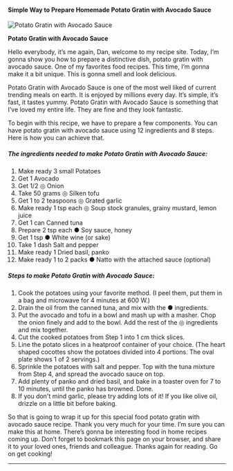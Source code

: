             

#### Simple Way to Prepare Homemade Potato Gratin with Avocado Sauce

![Potato Gratin with Avocado Sauce](https://img-global.cpcdn.com/recipes/4732191748653056/751x532cq70/potato-gratin-with-avocado-sauce-recipe-main-photo.jpg)

**Potato Gratin with Avocado Sauce**

Hello everybody, it’s me again, Dan, welcome to my recipe site. Today, I’m gonna show you how to prepare a distinctive dish, potato gratin with avocado sauce. One of my favorites food recipes. This time, I’m gonna make it a bit unique. This is gonna smell and look delicious.

Potato Gratin with Avocado Sauce is one of the most well liked of current trending meals on earth. It is enjoyed by millions every day. It’s simple, it’s fast, it tastes yummy. Potato Gratin with Avocado Sauce is something that I’ve loved my entire life. They are fine and they look fantastic.

To begin with this recipe, we have to prepare a few components. You can have potato gratin with avocado sauce using 12 ingredients and 8 steps. Here is how you can achieve that.

##### The ingredients needed to make Potato Gratin with Avocado Sauce:

1.  Make ready 3 small Potatoes
2.  Get 1 Avocado
3.  Get 1/2 ◎ Onion
4.  Take 50 grams ◎ Silken tofu
5.  Get 1 to 2 teaspoons ◎ Grated garlic
6.  Make ready 1 tsp each ◎ Soup stock granules, grainy mustard, lemon juice
7.  Get 1 can Canned tuna
8.  Prepare 2 tsp each ● Soy sauce, honey
9.  Get 1 tsp ● White wine (or sake)
10.  Take 1 dash Salt and pepper
11.  Make ready 1 Dried basil, panko
12.  Make ready 1 to 2 packs ● Natto with the attached sauce (optional)

##### Steps to make Potato Gratin with Avocado Sauce:

1.  Cook the potatoes using your favorite method. (I peel them, put them in a bag and microwave for 4 minutes at 600 W.)
2.  Drain the oil from the canned tuna, and mix with the ● ingredients.
3.  Put the avocado and tofu in a bowl and mash up with a masher. Chop the onion finely and add to the bowl. Add the rest of the ◎ ingredients and mix together.
4.  Cut the cooked potatoes from Step 1 into 1 cm thick slices.
5.  Line the potato slices in a heatproof container of your choice. (The heart shaped cocottes show the potatoes divided into 4 portions. The oval plate shows 1 of 2 servings.)
6.  Sprinkle the potatoes with salt and pepper. Top with the tuna mixture from Step 4, and spread the avocado sauce on top.
7.  Add plenty of panko and dried basil, and bake in a toaster oven for 7 to 10 minutes, until the panko has browned. Done.
8.  If you don't mind garlic, please try adding lots of it! If you like olive oil, drizzle on a little bit before baking.

So that is going to wrap it up for this special food potato gratin with avocado sauce recipe. Thank you very much for your time. I’m sure you can make this at home. There’s gonna be interesting food in home recipes coming up. Don’t forget to bookmark this page on your browser, and share it to your loved ones, friends and colleague. Thanks again for reading. Go on get cooking!

* * *